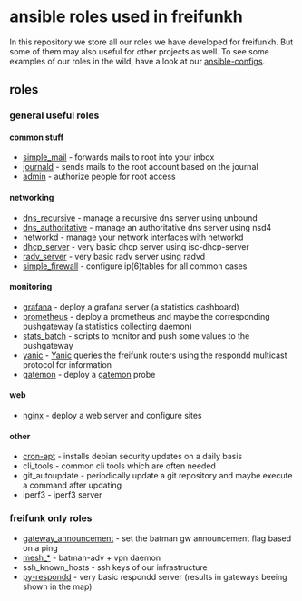 # ansible roles used in freifunkh

In this repository we store all our roles we have developed for freifunkh.
But some of them may also useful for other projects as well.
To see some examples of our roles in the wild, have a look
at our [ansible-configs](https://github.com/freifunkh/ansible-configs).

## roles

### general useful roles

#### common stuff

- [simple_mail](docs/simple_mail.md) - forwards mails to root into your inbox
- [journald](docs/journald.md) - sends mails to the root account based on the journal
- [admin](docs/admin.md) - authorize people for root access

#### networking

- [dns_recursive](docs/dns_recursive.md) - manage a recursive dns server using unbound
- [dns_authoritative](docs/dns_authoritative.md) - manage an authoritative dns server using nsd4
- [networkd](docs/networkd.md) - manage your network interfaces with networkd
- [dhcp_server](docs/dhcp_server.md) - very basic dhcp server using isc-dhcp-server
- [radv_server](docs/radv_server.md) - very basic radv server using radvd
- [simple_firewall](docs/simple_firewall.md) - configure ip(6)tables for all common cases

#### monitoring

- [grafana](docs/grafana.md) - deploy a grafana server (a statistics dashboard)
- [prometheus](docs/prometheus.md) - deploy a prometheus and maybe the corresponding pushgateway (a statistics collecting daemon)
- [stats_batch](docs/stats_batch.md) - scripts to monitor and push some values to the pushgateway
- [yanic](docs/yanic.md) - [Yanic](https://github.com/FreifunkBremen/yanic) queries the freifunk routers using the respondd multicast protocol for information
- [gatemon](docs/gatemon.md) - deploy a [gatemon](https://github.com/freifunkh/gatemon) probe

#### web

- [nginx](docs/nginx.md) - deploy a web server and configure sites

#### other

- [cron-apt](docs/cron-apt.md) - installs debian security updates on a daily basis
- cli_tools - common cli tools which are often needed
- git_autoupdate - periodically update a git repository and maybe execute a command after updating
- iperf3 - iperf3 server

### freifunk only roles

- [gateway_announcement](docs/gateway_announcement.md) - set the batman gw announcement flag based on a ping
- [mesh_*](docs/mesh_*.md) - batman-adv + vpn daemon
- ssh_known_hosts - ssh keys of our infrastructure
- [py-respondd](docs/py-respondd.md) - very basic respondd server (results in gateways beeing shown in the map)
